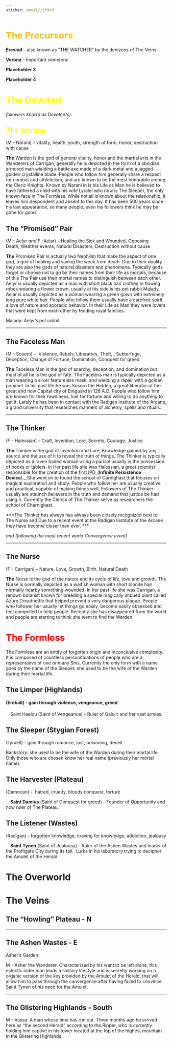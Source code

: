 ```yaml
---
sticker: emoji//1f9cd
---
```

# <span style="color:#ffc000">The Precursors</span>

**Eresiod** - also known as “THE WATCHER” by the denizens of The Veins

**Verona** - Important *somehow*

**Placeholder 3**

**Placeholder 4**

# <span style="color:#ffff00">The Devoted</span> 

_followers known as Devotee(s)._ 

## <span style="color:#ffff00">The Warden</span> 

(M - Narani) – vitality, health, youth, strength of form, honor, destruction with cause

**The** Warden is the god of general vitality, honor and the martial arts in the Wanderers of Carrigan, generally he is depicted in the form of a obsidian armored man wielding a battle axe made of a dark metal and a jagged golden crystalline blade. People who follow him generally share a respect for combat and athleticism, and are known to be the most honorable among the Cleric Knights. Known by Narani in is his Life as Man he is believed to have fathered a child with his wife Lyralel who now is The Sleeper, the only known face in The Formless. While not all is known about the relationship, it leaves him despondent and absent to this day. It has been 500 years since his last appearance, so many people, even his followers think he may be gone for good. 
## The “Promised” Pair 

(M - Aelyr _and_ F -Aelar) – Healing the Sick and Wounded, Opposing Death, Weather events, Natural Disasters, Destruction without cause

**The** Promised Pair is actually two Nephilim that make the aspect of one god, a god of healing and saving the weak from death. Due to their duality they are also the gods of natural disasters and phenomena. Typically gods forget or choose not to go by their names from their life as mortals, because of this The Pair use their mortal names to distinguish between each other. Aelyr is usually depicted as a man with short black hair clothed in flowing robes wearing a flower crown, usually at his side is his pet rabbit Malady. Aelar is usually depicted as a woman wearing a green gown with extremely long pure white hair. People who follow them usually have a carefree spirit, a love of nature and sporadic behavior. In their Life as Man they were lovers that were kept from each other by feuding royal families.    

Malady: Aelyr’s pet rabbit 

---

## The Faceless Man 

(M - Sosoro) –  Violence, Rebels, Liberators, Theft, , Subterfuge, Deception, Change of Fortune, Domination, Conquest for greed

**The** Faceless Man is the god of anarchy, deception, and domination but most of all he is the god of fate. The Faceless man is typically depicted as a man wearing a silver featureless mask, and wielding a rapier with a golden pommel. In his past life he was Sosoro the Hidden, a great liberator of the great and now Capital city of Ereguard in 126 A.D. People who follow him are known for their rowdiness, lust for fortune and willing to do anything to get it. Lately he has been in contact with the Radigan Institute of the Arcane, a grand university that researches manners of alchemy, spells and rituals. 

---

## The Thinker

(F - Halessian) – Craft, Invention, Lore, Secrets, Courage, Justice

**The** Thinker is the god of Invention and Lore, Knowledge gained by any source and the use of it to reveal the truth of things. The Thinker is typically depicted as a raven haired woman using a parisol usually in the possession of books or tablets. In Her past life she was Halessian, a great scientist responsible for the creation of the first IPD_(**Infinite Persistence Device**)._ She went on to found the school of Carnighast that focuses on magical exploration and study. People who follow her are usually creative and practical, capable of making things well. Followers of The Thinker usually are staunch believers in the truth and demand that justice be had using it. Currently the Clerics of The Thinker serve as researchers the school of Charnighast.   

***The Thinker has always has always been closely recognized next to The Nurse and Due to a recent event at the Radigan Institute of the Arcane they have become closer than ever. *** 

_and (following the most recent world Convergence event)_

---

## The Nurse 

(F - Carrigan) – Nature, Love, Growth, Birth, Natural Death

**The** Nurse is the god of the nature and its cycle of life, love and growth. The Nurse is normally depicted as a waifish woman with short blonde hair normally nearby something wounded. In her past life she was Carrigan, a renown botanist known for breeding a special magically imbued plant called Azure Dreadnettle that helped prevent a very dangerous plague. People who follower her usually let things go easily, become easily obsessed and feel compelled to help people. Recently she has disappeared from the world and people are starting to think she went to find the Warden.  

# <span style="color:#ff0000">The Formless</span> 

The Formless are an entity of forgotten origin and inconclusive complexity. It is composed of countless personifications of people who are a representative of one or many Sins. Currently the only form with a name goes by the name of the Sleeper, she used to be the wife of the Warden during their mortal life. 

## The Limper (Highlands) 

#### (Ereball) - gain through violence, vengeance, greed

 Saint Haelou (Saint of Vengeance) - Ruler of Galolir and her vast armies.   

## The Sleeper (Stygian Forest)

(Lyralel) - gain through romance, lust, poisoning, deceit 

Backstory: she used to be the wife of the Warden during their mortal life. Only those who are chosen know her real name (previously her mortal name). 

## The Harvester (Plateau) 

(Damocan) -  hatred, cruelty, bloody conquest, torture  

 **Saint Damius** (Saint of Conquest for greed) - Founder of Opportunity and now ruler of The Plateau. 

## The Listener (Wastes) 

(Radigan) - forgotten knowledge, craving for knowledge, addiction, jealousy  

 **Saint Tynen** (Saint of Jealousy) - Ruler of the Ashen Wastes and leader of the Profligate City during its fall.  Lurks in his laboratory trying to decipher the Amulet of the Herald. 

  

# The Overworld

  

# The Veins

## The “Howling” Plateau - N

  

---

  

## The Ashen Wastes - E 

Asher’s Garden

M - Asher the Wanderer: Characterized by his want to be left alone, this eclectic older man leads a solitary lifestyle and is secretly working on a organic version of the key provided by the Amulet of the Herald, that will allow him to pass through the convergence after having failed to convince Saint Tynen of his need for the Amulet. 

---

## The Glistering Highlands - South

M - Vassa: A man whose time has run out. Three months ago he arrived here as “the second Herald” according to the Ripper, who is currently holding him captive in his tower located at the top of the highest mountain in the Glistering Highlands.